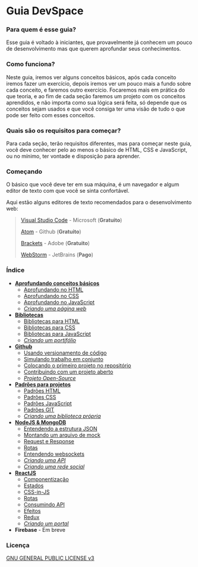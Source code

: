 <!-- 
    Copyright (C) 2019 Marcos Paulo Vaz de Oliveira

    This program is free software: you can redistribute it and/or modify
    it under the terms of the GNU General Public License as published by
    the Free Software Foundation, either version 3 of the License, or
    (at your option) any later version.

    This program is distributed in the hope that it will be useful,
    but WITHOUT ANY WARRANTY; without even the implied warranty of
    MERCHANTABILITY or FITNESS FOR A PARTICULAR PURPOSE.  See the
    GNU General Public License for more details.

    You should have received a copy of the GNU General Public License
    along with this program.  If not, see [http://www.gnu.org/licenses/].
-->

# Guia DevSpace

### Para quem é esse guia?
Esse guia é voltado à iniciantes, que provavelmente já conhecem um pouco de desenvolvimento mas que querem aprofundar seus conhecimentos.

### Como funciona?
Neste guia, iremos ver alguns conceitos básicos, após cada conceito iremos fazer um exercício, depois iremos ver um pouco mais a fundo sobre cada conceito, e faremos outro exercício. Focaremos mais em prática do que teoria, e ao fim de cada seção faremos um projeto com os conceitos aprendidos, e não importa como sua lógica será feita, só depende que os conceitos sejam usados e que você consiga ter uma visão de tudo o que pode ser feito com esses conceitos.

### Quais são os requisitos para começar?
Para cada seção, terão requisitos diferentes, mas para começar neste guia, você deve conhecer pelo ao menos o básico de HTML, CSS e JavaScript, ou no mínimo, ter vontade e disposição para aprender.

### Começando
O básico que você deve ter em sua máquina, é um navegador e algum editor de texto com que você se sinta confortável.


Aqui estão alguns editores de texto recomendados para o desenvolvimento web:

> [Visual Studio Code](https://code.visualstudio.com/) - Microsoft (**Gratuito**)
>
> [Atom](https://atom.io/) - Github (**Gratuito**)
>
> [Brackets](http://brackets.io/) - Adobe (**Gratuito**)
>
> [WebStorm](https://www.jetbrains.com/webstorm/) - JetBrains (**Pago**)

### Índice
+ [**Aprofundando conceitos básicos**](./docs/Aprofundando/Aprofundando.md)
    + [Aprofundando no HTML](./docs/Aprofundando/Aprofundando_no_html.md)
    + [Aprofundando no CSS](./docs/Aprofundando/Aprofundando_no_css.md)
    + [Aprofundando no JavaScript]()
    + [*Criando uma página web*]()
+ [**Bibliotecas**]()
    + [Bibliotecas para HTML]()
    + [Bibliotecas para CSS]()
    + [Bibliotecas para JavaScript]()
    + [*Criando um portifólio*]()
+ [**Github**]()
    + [Usando versionamento de código]()
    + [Simulando trabalho em conjunto]()
    + [Colocando o primeiro projeto no repositório]()
    + [Contribuindo com um projeto aberto]()
    + [*Projeto Open-Source*]()
+ [**Padrões para projetos**]()
    + [Padrões HTML]()
    + [Padrões CSS]()
    + [Padrões JavaScript]()
    + [Padrões GIT]()
    + [*Criando uma biblioteca própria*]()
+ [**NodeJS & MongoDB**]()
    + [Entendendo a estrutura JSON]()
    + [Montando um arquivo de mock]()
    + [Request e Response]()
    + [Rotas]()
    + [Entendendo websockets]()
    + [*Criando uma API*]()
    + [*Criando uma rede social*]()
+ [**ReactJS**]()
    + [Componentização]()
    + [Estados]()
    + [CSS-in-JS]()
    + [Rotas]()
    + [Consumindo API]()
    + [Efeitos]()
    + [Redux]()
    + [*Criando um portal*]()
+ **Firebase** - Em breve

### Licença
[GNU GENERAL PUBLIC LICENSE v3](./LICENSE.md)